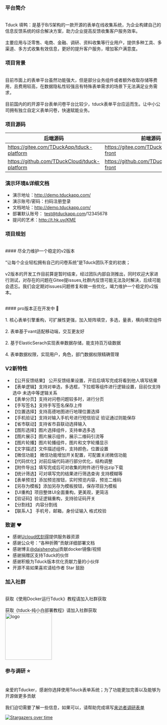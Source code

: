 ### 平台简介
<br/>Tduck 填鸭：是基于B/S架构的一款开源的表单在线收集系统，为企业构建自己的信息反馈系统的综合解决方案，助力企业提高反馈收集客户服务效率。</br>
<br/>主要应用与泛零售、电商、金融、调研、资料收集等行业用户，提供多种工具、多渠道、多方式收集有效信息，更好的提升客户服务，增加客户满意度。</br>

### 项目背景
<br/>目前市面上的表单平台虽然功能强大，但是部分业务组件或者额外收取存储等费用，且费用较高，在数据隐私性较强且有特殊表单需求的场景下无法满足业务需求，</br>
<br/>目前国内的的开源平台表单问卷平台比较少，tduck表单平台应运而生。让中小公司拥有独立自定义表单问卷，快速赋能业务。</br>

### 项目源码

|   后端源码  |   前端源码  |
|--- | --- |
|  https://gitee.com/TDuckApp/tduck-platform   |  https://gitee.com/TDuckApp/tduck-front   |
|  https://github.com/TDuckCloud/tduck-platform   |  https://github.com/TDuckCloud/tduck-front   |

### 演示环境&详细文档
- 演示地址：http://demo.tduckapp.com/
- 演示账号/密码：扫码注册登录
- 文档地址：http://demo.tduckapp.com/
- 部署默认账号： test@tduckapp.com/12345678
- 提问的艺术：http://t.hk.uy/KME

### 项目规划
<br/>#### 尽全力维护一个稳定的v2版本</br>
<br/>“让每个企业轻松拥有自己的问卷系统”是Tduck团队不变的初衷；</br>
<br/>v2版本的开发工作目前算是暂时结束，经过团队内部自测推出，同时欢迎大家进行测试，对存在的问题在Gitee提issues,社群内反馈可能无法及时解决，后续可能会遗忘。我们会定期对issues问题修复和做一些优化，竭力维护一个稳定的v2版本。</br>

<br/>#### pro版本正在开发中 :star2: </br>
<br/>1. 核心表单引擎重构，可扩展性更强，加入矩阵填空，多选，量表，横向填空组件</br>
<br/>2. 表单基于vant适配移动端，交互更友好</br>
<br/>2. 基于ElasticSerach实现表单数据存储，能支持百万级数据</br>
<br/>4. 表单数据权限，实现用户，角色，部门数据权限精确管理</br>



### V2新特性
- 【公开反馈结果】 公开反馈结果设置，开启后填写完成将看到他人填写结果
- 【表单逻辑】支持对单选，多选框，下拉框等组件进行逻辑设置，目前仅支持选中 未选中等逻辑关系
- 【表单分页】支持对问卷问题较多时，进行分页
- 【手写签名】支持手写签名保存上传
- 【位置选择】支持高德地图进行地理位置选择
- 【手机验证】支持对输入手机号进行短信验证 验证通过则能保存
- 【省市联动】支持省市县联动选择输入
- 【图形选择】图片选择组件，支持单选多选
- 【图片展示】图片展示组件，展示二维码引流等
- 【图片轮播】图片轮播组件，图片和文字轮播显示
- 【文字描述】文件描述组件，支持颜色，位置设置
- 【微信功能】 微信功能增加开关配置，可配置关闭微信功能
- 【代码优化】对前后端代码进行部分优化，结构调整
- 【附件导出】填写完成后可对收集的附件进行导出zip下载
- 【统计筛选】可对填写完的结果进行筛选查询 支持模糊等
- 【表单预览】添加预览按钮，实时预览内容，预览二维码
- 【另存为模板】添加另存为模板按钮，保存项目为模板
- 【UI重构】项目整体UI全面重构，更美观，更简洁
- 【验证码】验证逻辑重构，支持验证码开关
- 【分割线】 内容分割线
- 【联系人】 手机号，邮箱，身份证输入 格式校验

### 致谢 :heart: 
- 感谢[Ucloud优刻得](https://www.ucloud.cn/)提供服务器资源
- 感谢公众号：“各种折腾”贡献详细部署文档
- 感谢博主[@daishenghui](https://daishenghui.club/)贡献docker镜像/视频
- 感谢捐赠区支持Tduck的伙伴
- 感谢积极为Tduck版本优化贡献力量的小伙伴
- 开源不易如果喜欢请给作者 Star 鼓励

### 加入社群
<br/>获取《使用Docker运行Tduck》教程请加入社群获取</br>
<br/>获取《tduck-纯小白部署教程》请加入社群获取</br>
 <img alt="logo" src="https://images.gitee.com/uploads/images/2021/0706/174654_31b12d64_1674451.png" style="margin-bottom: 0px;" width="150px">

### 参与调研 :star: 
<br/>亲爱的Tducker，感谢你选择使用Tduck表单系统；为了功能更加完善以及能够为开源做更多贡献</br>
<br/>我们迫切需要了解一些信息，如果可以，请帮助完成填写[来访者调研表单](https://demo.tduckapp.com/s/4d162343d29e494ea1701c7c9b368332)</br>


[![Stargazers over time](https://whnb.wang/stars/TDuckApp/tduck-platform)](https://whnb.wang)  
